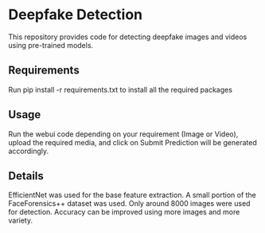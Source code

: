 # Deepfake Detection
This repository provides code for detecting deepfake images and videos using pre-trained models.
## Requirements
Run pip install -r requirements.txt to install all the required packages
## Usage
Run the webui code depending on your requirement (Image or Video), upload the required media, and click on Submit
Prediction will be generated accordingly.

## Details
EfficientNet was used for the base feature extraction.
A small portion of the FaceForensics++ dataset was used.
Only around 8000 images were used for detection. Accuracy can be improved using more images and more variety.
